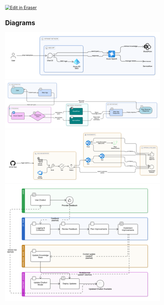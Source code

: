 <p><a target="_blank" href="https://jmfamily.eraser.io/workspace/Uj0zGXWsVHi4boOhubpR" id="edit-in-eraser-github-link"><img alt="Edit in Eraser" src="https://firebasestorage.googleapis.com/v0/b/second-petal-295822.appspot.com/o/images%2Fgithub%2FOpen%20in%20Eraser.svg?alt=media&amp;token=968381c8-a7e7-472a-8ed6-4a6626da5501"></a></p>




<!-- eraser-additional-content -->
## Diagrams
<!-- eraser-additional-files -->
<a href="/itsm-chatbot-architecture-design-doc-JM Family ITSM Chatbot - High-Level System Architecture-1.eraserdiagram" data-element-id="_Z0xsQRiY-A81UavRbpG8"><img src="/.eraser/Uj0zGXWsVHi4boOhubpR___67Ed9tq1O9R1Ue4HoW2lN54ivGo2___---diagram----36a2d5caaea5114ae6424a60a65a4be2-JM-Family-ITSM-Chatbot---High-Level-System-Architecture.png" alt="" data-element-id="_Z0xsQRiY-A81UavRbpG8" /></a>
<a href="/itsm-chatbot-architecture-design-doc-ITSM Chatbot Data Flow-2.eraserdiagram" data-element-id="7a4fvRggOU0V2BZ45lICe"><img src="/.eraser/Uj0zGXWsVHi4boOhubpR___67Ed9tq1O9R1Ue4HoW2lN54ivGo2___---diagram----09cc5d324c46ede62ea9bb1fe189e926-ITSM-Chatbot-Data-Flow.png" alt="" data-element-id="7a4fvRggOU0V2BZ45lICe" /></a>
<a href="/itsm-chatbot-architecture-design-doc-ITSM Chatbot CI/CD Pipeline-3.eraserdiagram" data-element-id="HKtv_U8DXtARJdACs2F_p"><img src="/.eraser/Uj0zGXWsVHi4boOhubpR___67Ed9tq1O9R1Ue4HoW2lN54ivGo2___---diagram----ea39aa62791d6f6c3a74f50dd1296021-ITSM-Chatbot-CI-CD-Pipeline.png" alt="" data-element-id="HKtv_U8DXtARJdACs2F_p" /></a>
<a href="/itsm-chatbot-architecture-design-doc-ITSM Chatbot Feedback & Improvement Cycle-4.eraserdiagram" data-element-id="wyJ7z2IVqlbkLEqnRSUtK"><img src="/.eraser/Uj0zGXWsVHi4boOhubpR___67Ed9tq1O9R1Ue4HoW2lN54ivGo2___---diagram----793804e315e921d27726f53db5fbbf67-ITSM-Chatbot-Feedback---Improvement-Cycle.png" alt="" data-element-id="wyJ7z2IVqlbkLEqnRSUtK" /></a>
<!-- end-eraser-additional-files -->
<!-- end-eraser-additional-content -->
<!--- Eraser file: https://jmfamily.eraser.io/workspace/Uj0zGXWsVHi4boOhubpR --->